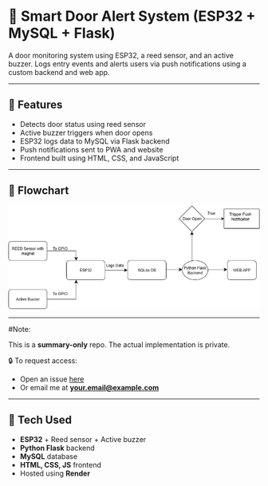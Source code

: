 # 🚪 Smart Door Alert System (ESP32 + MySQL + Flask)

A door monitoring system using ESP32, a reed sensor, and an active buzzer. Logs entry events and alerts users via push notifications using a custom backend and web app.

---

## 🧠 Features
- Detects door status using reed sensor
- Active buzzer triggers when door opens
- ESP32 logs data to MySQL via Flask backend
- Push notifications sent to PWA and website
- Frontend built using HTML, CSS, and JavaScript

---

## 🔁 Flowchart

![Flowchart](Assets/Smart_Door_Alert.drawio.png)

---

#Note:

This is a **summary-only** repo. The actual implementation is private.

🔒 To request access:
- Open an issue [here](https://github.com/yourusername/smart-door-alert-summary/issues/new?title=Request+for+code+access&body=Hi%2C+please+grant+me+access+to+the+private+code+repo+for+this+project.)
- Or email me at **your.email@example.com**

---

## 🧰 Tech Used
- **ESP32** + Reed sensor + Active buzzer
- **Python Flask** backend
- **MySQL** database
- **HTML, CSS, JS** frontend
- Hosted using **Render**
